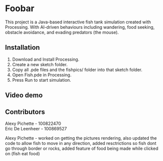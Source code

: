 # Foobar
This project is a Java-based interactive fish tank simulation created with Processing. With AI-driven behaviours including wandering, food seeking, obstacle avoidance, and evading predators (the mouse).

## Installation
1. Download and Install Processing.
2. Create a new sketch folder.
3. Copy all .pde files and the fishpics/ folder into that sketch folder.
4. Open Fish.pde in Processing.
5. Press Run to start simulation.


## Video demo
   

 ## Contributors 

   Alexy Pichette         - 100822470             
   Eric De Leenheer       - 100869527




   Alexy Pichette - worked on getting the pictures rendering, also updated the code to allow fish to move in any direction,
                    added resctrictions so fish dont go through border or rocks, added feature of food being made while clicked on (fish eat food)
   


